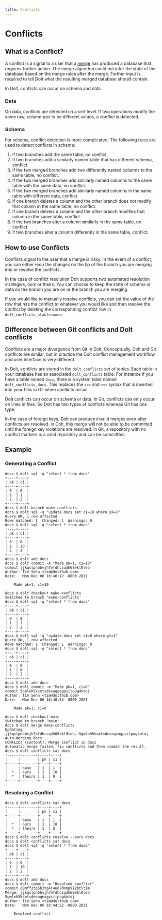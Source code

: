 ```yaml
---
title: Conflicts
---
```


# Conflicts

## What is a Conflict?

A conflict is a signal to a user that a [merge](./merge.md) has produced a database that requires further action. The merge algorithm could not infer the state of the database based on the merge rules after the merge. Further input is required to tell Dolt what the resulting merged database should contain.

In Dolt, conflicts can occur on schema and data. 

### Data

On data, conflicts are detected on a cell-level. If two operations modify the same row, column pair to be different values, a conflict is detected. 

### Schema

For schema, conflict detection is more complicated. The following rules are used to detect conflicts in schema:

1. If two branches add the same table, no conflict.
1. If two branches add a similarly named table that has different schema, conflict.
1. If the two merged branches add two differently named columns to the same table, no conflict.
1. If the two merged branches add similarly named columns to the same table with the same data, no conflict.
1. If the two merged branches add similarly named columns in the same table with different data, conflict.
1. If one branch deletes a column and the other branch does not modify that column in the same table, no conflict.
1. If one branch deletes a column and the other branch modifies that column in the same table, conflict.
1. If the two branches alter a column similarly in the same table, no conflict.
1. If two branches alter a column differently in the same table, conflict.

## How to use Conflicts

Conflicts signal to the user that a merge is risky. In the event of a conflict, you can either redo the changes on the tip of the branch you are merging into or resolve the conflicts. 

In the case of conflict resolution Dolt supports two automated resolution strategies, ours or theirs. You can choose to keep the state of schema or data on the branch you are on or the branch you are merging.

If you would like to manually resolve conflicts, you can set the value of the row that has the conflict to whatever you would like and then resolve the conflict by deleting the corresponding conflict row in `dolt_conflicts_<tablename>`. 

## Difference between Git conflicts and Dolt conflicts

Conflicts are a major divergence from Git in Dolt. Conceptually, Dolt and Git conflicts are similar, but in practice the Dolt conflict management workflow and user interface is very different.

In Dolt, conflicts are stored in the `dolt_conflicts` set of tables. Each table in your database has an associated `dolt_conflicts` table. For instance if you have a table named `docs`, there is a system table named `dolt_conflicts_docs`. This replaces the `>>>` and `<<<` syntax that is inserted into your files in Git when conflicts occur. 

Dolt conflicts can occur on schema or data. In Git, conflicts can only occur on lines in files. So Dolt has two types of conflicts whereas Git has one type.

In the case of foreign keys, Dolt can produce invalid merges even after conflicts are resolved. In Dolt, this merge will not be able to be committed until the foreign key violations are resolved. In Git, a repository with no conflict markers is a valid repository and can be committed.

## Example

### Generating a Conflict

```
docs $ dolt sql -q "select * from docs"
+----+----+
| pk | c1 |
+----+----+
| 0  | 0  |
| 1  | 1  |
| 2  | 2  |
+----+----+
docs $ dolt branch make-conflicts
docs $ dolt sql -q "update docs set c1=10 where pk=1"
Query OK, 1 row affected
Rows matched: 1  Changed: 1  Warnings: 0
docs $ dolt sql -q "select * from docs"
+----+----+
| pk | c1 |
+----+----+
| 0  | 0  |
| 1  | 10 |
| 2  | 2  |
+----+----+
docs $ dolt add docs
docs $ dolt commit -m "Made pk=1, c1=10"
commit jjkqslpnbbvjh7efdhcsqdh68ekl0leb
Author: Tim Sehn <tim@dolthub.com>
Date:   Mon Dec 06 16:40:12 -0800 2021

	Made pk=1, c1=10

docs $ dolt checkout make-conflicts
Switched to branch 'make-conflicts'
docs $ dolt sql -q "select * from docs"
+----+----+
| pk | c1 |
+----+----+
| 0  | 0  |
| 1  | 1  |
| 2  | 2  |
+----+----+
docs $ dolt sql -q "update docs set c1=0 where pk=1"
Query OK, 1 row affected
Rows matched: 1  Changed: 1  Warnings: 0
docs $ dolt sql -q "select * from docs"
+----+----+
| pk | c1 |
+----+----+
| 0  | 0  |
| 1  | 0  |
| 2  | 2  |
+----+----+
docs $ dolt add docs
docs $ dolt commit -m "Made pk=1, c1=0"
commit 5gmleh5ksmtsdeeaqeagpsitpug4ntoj
Author: Tim Sehn <tim@dolthub.com>
Date:   Mon Dec 06 16:40:54 -0800 2021

	Made pk=1, c1=0

docs $ dolt checkout main
Switched to branch 'main'
docs $ dolt merge make-conflicts
Updating jjkqslpnbbvjh7efdhcsqdh68ekl0leb..5gmleh5ksmtsdeeaqeagpsitpug4ntoj
Auto-merging docs
CONFLICT (content): Merge conflict in docs
Automatic merge failed; fix conflicts and then commit the result.
docs $ dolt conflicts cat docs
+-----+--------+----+----+
|     |        | pk | c1 |
+-----+--------+----+----+
|     | base   | 1  | 1  |
|  *  | ours   | 1  | 10 |
|  *  | theirs | 1  | 0  |
+-----+--------+----+----+
```

### Resolving a Conflict

```
docs $ dolt conflicts cat docs
+-----+--------+----+----+
|     |        | pk | c1 |
+-----+--------+----+----+
|     | base   | 1  | 1  |
|  *  | ours   | 1  | 10 |
|  *  | theirs | 1  | 0  |
+-----+--------+----+----+
docs $ dolt conflicts resolve --ours docs
docs $ dolt conflicts cat docs
docs $ dolt sql -q "select * from docs"
+----+----+
| pk | c1 |
+----+----+
| 0  | 0  |
| 1  | 10 |
| 2  | 2  |
+----+----+
docs $ dolt add docs
docs $ dolt commit -m "Resolved conflict"
commit c8mff2tp5b3tg4j4u07dnmp912btltim
Merge: jjkqslpnbbvjh7efdhcsqdh68ekl0leb 5gmleh5ksmtsdeeaqeagpsitpug4ntoj
Author: Tim Sehn <tim@dolthub.com>
Date:   Mon Dec 06 16:44:22 -0800 2021

	Resolved conflict

```

